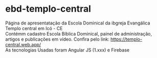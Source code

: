 # ebd-templo-central
Página de apresentatação da Escola Dominical da ibgreja Evangálica Templo central em Icó - CE<br> 
Contémm cadastro Escola Bíblica Dominical, painel de administração, artigos e publicações em vídeo.
Confira pelo link: https://templo-central.web.app/<br>
As tecnologias Usadas foram Angular JS (1.xxx) e Firebase
